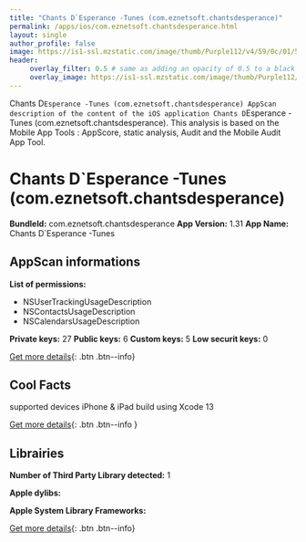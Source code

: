 ```yaml
---
title: "Chants D`Esperance -Tunes (com.eznetsoft.chantsdesperance)"
permalink: /apps/ios/com.eznetsoft.chantsdesperance.html
layout: single
author_profile: false
image: https://is1-ssl.mzstatic.com/image/thumb/Purple112/v4/59/0c/01/590c0117-9139-cef2-b847-5706176c91d5/AppIcons-1x_U007emarketing-0-7-0-85-220.png/512x512bb.jpg
header: 
     overlay_filter: 0.5 # same as adding an opacity of 0.5 to a black background
     overlay_image: https://is1-ssl.mzstatic.com/image/thumb/Purple112/v4/59/0c/01/590c0117-9139-cef2-b847-5706176c91d5/AppIcons-1x_U007emarketing-0-7-0-85-220.png/512x512bb.jpg
---
```

Chants D`Esperance -Tunes (com.eznetsoft.chantsdesperance) AppScan description of the content of the iOS application Chants D`Esperance -Tunes (com.eznetsoft.chantsdesperance). This analysis is based on the Mobile App Tools : AppScore, static analysis, Audit and the Mobile Audit App Tool.

# Chants D`Esperance -Tunes (com.eznetsoft.chantsdesperance)

**BundleId:** com.eznetsoft.chantsdesperance
**App Version:** 1.31
**App Name:** Chants D`Esperance -Tunes


## AppScan informations 

**List of permissions:** 
- NSUserTrackingUsageDescription
- NSContactsUsageDescription
- NSCalendarsUsageDescription
  
  
**Private keys:** 27
**Public keys:** 6
**Custom keys:** 5
**Low securit keys:** 0
  
[Get more details](/pricing.html){: .btn .btn--info}

## Cool Facts

supported devices iPhone & iPad
build using Xcode 13
  
[Get more details](/pricing.html){: .btn .btn--info }

## Librairies 
**Number of Third Party Library detected:** 1


**Apple dylibs:**


**Apple System Library Frameworks:**


  
[Get more details](/pricing.html){: .btn .btn--info}

